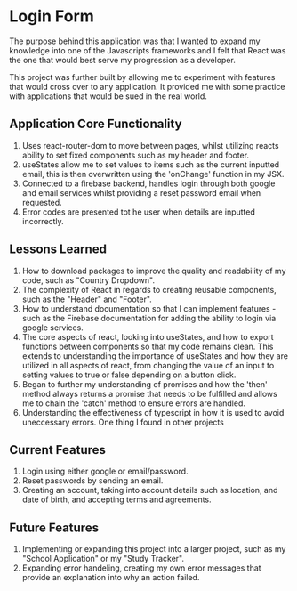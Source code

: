# Login Form

The purpose behind this application was that I wanted to expand my knowledge into one of the Javascripts frameworks and I felt that React was the one that would best serve my progression as a developer.

This project was further built by allowing me to experiment with features that would cross over to any application. It provided me with some practice with applications that would be sued in the real world.

## Application Core Functionality

1. Uses react-router-dom to move between pages, whilst utilizing reacts ability to set fixed components such as my header and footer.
2. useStates allow me to set values to items such as the current inputted email, this is then overwritten using the 'onChange' function in my JSX.
3. Connected to a firebase backend, handles login through both google and email services whilst providing a reset password email when requested.
4. Error codes are presented tot he user when details are inputted incorrectly.

## Lessons Learned

1. How to download packages to improve the quality and readability of my code, such as "Country Dropdown".
2. The complexity of React in regards to creating reusable components, such as the "Header" and "Footer".
3. How to understand documentation so that I can implement features - such as the Firebase documentation for adding the ability to login via google services.
4. The core aspects of react, looking into useStates, and how to export functions between components so that my code remains clean. This extends to understanding the importance of useStates and how they are utilized in all aspects of react, from changing the value of an input to setting values to true or false depending on a button click.
5. Began to further my understanding of promises and how the 'then' method always returns a promise that needs to be fulfilled and allows me to chain the 'catch' method to ensure errors are handled.
6. Understanding the effectiveness of typescript in how it is used to avoid uneccessary errors. One thing I found in other projects

## Current Features

1. Login using either google or email/password.
2. Reset passwords by sending an email.
3. Creating an account, taking into account details such as location, and date of birth, and accepting terms and agreements.

## Future Features

1. Implementing or expanding this project into a larger project, such as my "School Application" or my "Study Tracker".
2. Expanding error handeling, creating my own error messages that provide an explanation into why an action failed.

